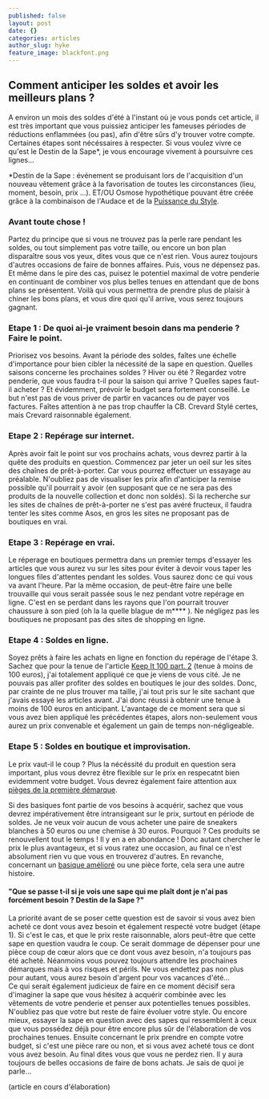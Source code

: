 ```yaml
---
published: false
layout: post
date: {}
categories: articles
author_slug: hyke
feature_image: blackfont.png
---
```

## Comment anticiper les soldes et avoir les meilleurs plans ?

A environ un mois des soldes d'été à l'instant où je vous ponds cet article, il est très important que vous puissiez anticiper les fameuses périodes de réductions enflammées (ou pas), afin d'être sûrs d'y trouver votre compte. Certaines étapes sont nécéssaires à respecter. Si vous voulez vivre ce qu'est le Destin de la Sape*, je vous encourage vivement à poursuivre ces lignes...

*Destin de la Sape : événement se produisant lors de l'acquisition d'un nouveau vêtement grâce à la favorisation de toutes les circonstances (lieu, moment, besoin, prix ...). ET/OU Osmose hypothétique pouvant être créée grâce à la combinaison de l'Audace et de la [Puissance du Style](http://www.crevardstyle.com/La-Puissance-du-Style).

### Avant toute chose !

Partez du principe que si vous ne trouvez pas la perle rare pendant les soldes, ou tout simplement pas votre taille, ou encore un bon plan disparaître sous vos yeux, dites vous que ce n'est rien. Vous aurez toujours d'autres occasions de faire de bonnes affaires. Puis, vous ne dépensez pas. Et même dans le pire des cas, puisez le potentiel maximal de votre penderie en continuant de combiner vos plus belles tenues en attendant que de bons plans se présentent. Voilà qui vous permettra de prendre plus de plaisir à chiner les bons plans, et vous dire quoi qu'il arrive, vous serez toujours gagnant. 

### Etape 1 : De quoi ai-je vraiment besoin dans ma penderie ? Faire le point.

Priorisez vos besoins. Avant la période des soldes, faîtes une échelle d'importance pour bien cibler la nécessité de la sape en question. 
Quelles saisons concerne les prochaines soldes ? Hiver ou été ? Regardez votre penderie, que vous faudra t-il pour la saison qui arrive ? Quelles sapes faut-il acheter ? Et évidemment, prévoir le budget sera fortement conseillé. Le but n'est pas de vous priver de partir en vacances ou de payer vos factures. Faîtes attention à ne pas trop chauffer la CB. Crevard Stylé certes, mais Crevard raisonnable également. 

### Etape 2 : Repérage sur internet. 

Après avoir fait le point sur vos prochains achats, vous devrez partir à la quête des produits en question. Commencez par jeter un oeil sur les sites des chaînes de prêt-à-porter. Car vous pourrez effectuer un essayage au préalable. N'oubliez pas de visualiser les prix afin d'anticiper la remise possible qu'il pourrait y avoir (en supposant que ce ne sera pas des produits de la nouvelle collection et donc non soldés). Si la recherche sur les sites de chaînes de prêt-à-porter ne s'est pas avéré fructeux, il faudra tenter les sites comme Asos, en gros les sites ne proposant pas de boutiques en vrai. 

### Etape 3 : Repérage en vrai. 

Le réperage en boutiques permettra dans un premier temps d'essayer les articles que vous aurez vu sur les sites pour éviter à devoir vous taper les longues files d'attentes pendant les soldes. Vous saurez donc ce qui vous va avant l'heure. Par la même occasion, de peut-être faire une belle trouvaille qui vous serait passée sous le nez pendant votre repérage en ligne. C'est en se perdant dans les rayons que l'on pourrait trouver chaussure à son pied (oh la la quelle blague de m**** ). Ne négligez pas les boutiques ne proposant pas des sites de shopping en ligne.

### Etape 4 : Soldes en ligne. 

Soyez prêts à faire les achats en ligne en fonction du repérage de l'étape 3. Sachez que pour la tenue de l'article [Keep It 100 part. 2](http://www.crevardstyle.com/Keep-It-100-part-2) (tenue à moins de 100 euros), j'ai totalement appliqué ce que je viens de vous cité. Je ne pouvais pas aller profiter des soldes en boutiques le jour des soldes. Donc, par crainte de ne plus trouver ma taille, j'ai tout pris sur le site sachant que j'avais essayé les articles avant. J'ai donc réussi à obtenir une tenue à moins de 100 euros en anticipant.
L'avantage de ce moment sera que si vous avez bien appliqué les précédentes étapes, alors non-seulement vous aurez un prix convenable et également un gain de temps non-négligeable.


### Etape 5 : Soldes en boutique et improvisation. 

Le prix vaut-il le coup ? Plus la nécéssité du produit en question sera important, plus vous devrez être flexible sur le prix en respecatnt bien evidemment votre budget. Vous devrez également faire attention aux [pièges de la première démarque](http://www.crevardstyle.com/Soldes-,-les-pi%C3%A8ges-de-la-premi%C3%A8re-d%C3%A9marque).

Si des basiques font partie de vos besoins à acquérir, sachez que vous devrez impérativement être intransigeant sur le prix, surtout en période de soldes. Je ne veux voir aucun de vous acheter une paire de sneakers blanches à 50 euros ou une chemise à 30 euros. Pourquoi ? Ces produits se renouvellent tout le temps ! Il y en a en abondance ! Donc autant chercher le prix le plus avantageux, et si vous ratez une occasion, au final ce n'est absolument rien vu que vous en trouverez d'autres. En revanche, concernant un [basique amélioré](http://www.crevardstyle.com/Comment-bien-s'-habiller-quand-il-fait-chaud) ou une pièce forte, cela sera une autre histoire. 

#### "Que se passe t-il si je vois une sape qui me plaît dont je n'ai pas forcément besoin ? Destin de la Sape ?"

La priorité avant de se poser cette question est de savoir si vous avez bien acheté ce dont vous avez besoin et également respecté votre budget (étape 1). Si c'est le cas, et que le prix reste raisonnable, alors peut-être que cette sape en question vaudra le coup. Ce serait dommage de dépenser pour une pièce coup de cœur alors que ce dont vous avez besoin, n'a toujours pas été acheté. Néanmoins vous pouvez toujours attendre les prochaines démarques mais à vos risques et périls. Ne vous endettez pas non plus pour autant, vous aurez besoin d'argent pour vos vacances d'été...  
Ce qui serait également judicieux de faire en ce moment décisif sera d'imaginer la sape que vous hésitez à acquérir combinée avec les vêtements de votre penderie et penser aux potentielles tenues possibles. N'oubliez pas que votre but reste de faire évoluer votre style. Ou encore mieux, essayer la sape en question avec des sapes qui ressemblent à ceux que vous possédez déjà pour être encore plus sûr de l'élaboration de vos prochaines tenues. Ensuite concernant le prix prendre en compte votre budget, si c'est une pièce rare ou non, et si vous avez acheté tous ce dont vous avez besoin.  Au final dites vous que vous ne perdez rien. Il y aura toujours de belles occasions de faire de bons achats. Je sais de quoi je parle... 



(article en cours d'élaboration)
